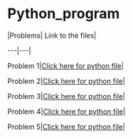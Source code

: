 # Python_program

|Problems| Link to the files|

---|---|

Problem 1|[Click here for python file](Problem1.py)|

Problem 2|[Click here for python file](Problem2.py)|

Problem 3|[Click here for python file](Problem3.py)|

Problem 4|[Click here for python file](Problem4.py)|

Problem 5|[Click here for python file](Problem5.py)|
